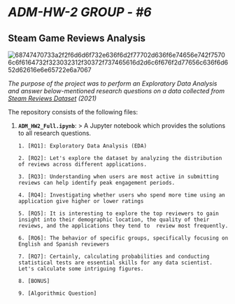 
# *ADM-HW-2*   *GROUP - #6*

## Steam Game Reviews Analysis

![68747470733a2f2f6d6d6f732e636f6d2f77702d636f6e74656e742f75706c6f6164732f323032312f30372f737465616d2d6c6f676f2d77656c636f6d652d62616e6e65722e6a7067](https://github.com/user-attachments/assets/ed80a61c-d593-4608-abfa-c43eb4258c5a)

*The purpose of the project was to perform an Exploratory Data Analysis and answer below-mentioned research questions on a data collected from [Steam Reviews Dataset](https://www.kaggle.com/datasets/najzeko/steam-reviews-2021) (2021)* 

The repository consists of the following files:
1. __`ADM_HW2_Full.ipynb`__:
       > A Jupyter notebook which provides the solutions to all research questions.

       1. [RQ1]: Exploratory Data Analysis (EDA) 

       2. [RQ2]: Let's explore the dataset by analyzing the distribution of reviews across different applications.

       3. [RQ3]: Understanding when users are most active in submitting reviews can help identify peak engagement periods.

       4. [RQ4]: Investigating whether users who spend more time using an application give higher or lower ratings

       5. [RQ5]: It is interesting to explore the top reviewers to gain insight into their demographic location, the quality of their reviews, and the applications they tend to  review most frequently.
                                 
       6. [RQ6]: The behavior of specific groups, specifically focusing on English and Spanish reviewers
   
       7. [RQ7]: Certainly, calculating probabilities and conducting statistical tests are essential skills for any data scientist. Let's calculate some intriguing figures.

       8. [BONUS]

       9. [Algorithmic Question]


 
 

      
  




         
  

  
   
		
